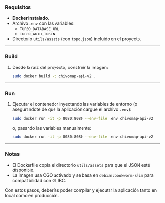 
### Requisitos

- **Docker instalado.**
- Archivo `.env` con las variables:
  - `TURSO_DATABASE_URL`
  - `TURSO_AUTH_TOKEN`
- Directorio `utils/assets` (con `topo.json`) incluido en el proyecto.

---

### Build

1. Desde la raíz del proyecto, construir la imagen:
   ```bash
   sudo docker build -t chivomap-api-v2 .
   ```

---

### Run

1. Ejecutar el contenedor inyectando las variables de entorno (o asegurándote de que la aplicación cargue el archivo `.env`):
   ```bash
   sudo docker run -it -p 8080:8080 --env-file .env chivomap-api-v2
   ```
   o, pasando las variables manualmente:
   ```bash
   sudo docker run -it -p 8080:8080 --env-file .env chivomap-api-v2
   ```

---

### Notas

- El Dockerfile copia el directorio `utils/assets` para que el JSON esté disponible.
- La imagen usa CGO activado y se basa en `debian:bookworm-slim` para compatibilidad con GLIBC.

Con estos pasos, deberías poder compilar y ejecutar la aplicación tanto en local como en producción.
